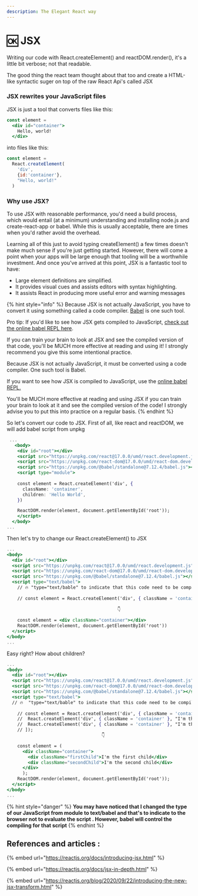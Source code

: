 ```yaml
---
description: The Elegant React way
---
```


# 🆗 JSX

Writing our code with React.createElement() and reactDOM.render(), it's a little bit verbose; not that readable.

The good thing the react team thought about that too and create a HTML-like syntactic suger on top of the raw React Api's called JSX

### JSX rewrites your JavaScript files <a href="#jsx-rewrites-your-javascript-files" id="jsx-rewrites-your-javascript-files"></a>

JSX is just a tool that converts files like this:

```jsx
const element =
  <div id="container">
    Hello, world!
  </div>
```

into files like this:

```jsx
const element =
  React.createElement(
    'div',
    {id:'container'},
    "Hello, world!"
  )
```

### Why use JSX? <a href="#why-use-jsx" id="why-use-jsx"></a>

To use JSX with reasonable performance, you'd need a build process, which would entail (at a minimum) understanding and installing node.js and create-react-app or babel. While this is usually acceptable, there are times when you'd rather avoid the overhead.

Learning all of this just to avoid typing createElement() a few times doesn't make much sense if you're just getting started. However, there will come a point when your apps will be large enough that tooling will be a worthwhile investment. And once you've arrived at this point, JSX is a fantastic tool to have:

* Large element definitions are simplified.
* &#x20;It provides visual cues and assists editors with syntax highlighting.&#x20;
* It assists React in producing more useful error and warning messages

{% hint style="info" %}
Because JSX is not actually JavaScript, you have to convert it using something called a code compiler. [Babel](https://babeljs.io) is one such tool.

Pro tip: If you'd like to see how JSX gets compiled to JavaScript, [check out the online babel REPL here](https://babeljs.io/repl#?builtIns=App\&code\_lz=MYewdgzgLgBArgSxgXhgHgCYIG4D40QAOAhmLgBICmANtSGgPRGm7rNkDqIATtRo-3wMseAFBA\&presets=react\&prettier=true).

If you can train your brain to look at JSX and see the compiled version of that code, you'll be MUCH more effective at reading and using it! I strongly recommend you give this some intentional practice.   &#x20;

Because JSX is not actually JavaScript, it must be converted using a code compiler. One such tool is Babel.

If you want to see how JSX is compiled to JavaScript, use the [online babel REPL.](https://babeljs.io/repl#?browsers=defaults%2C%20not%20ie%2011%2C%20not%20ie\_mob%2011\&build=\&builtIns=App\&corejs=3.6\&spec=false\&loose=false\&code\_lz=MYewdgzgLgBArgSxgXhgHgCYIG4D40QAOAhmLgBICmANtSGgPRGm7rNkDqIATtRo-3wMseAFBA\&debug=false\&forceAllTransforms=false\&shippedProposals=false\&circleciRepo=\&evaluate=false\&fileSize=false\&timeTravel=false\&sourceType=module\&lineWrap=true\&presets=react\&prettier=true\&targets=\&version=7.16.12\&externalPlugins=\&assumptions=%7B%7D)&#x20;

You'll be MUCH more effective at reading and using JSX if you can train your brain to look at it and see the compiled version of the code! I strongly advise you to put this into practice on a regular basis.
{% endhint %}

So let's convert our code to JSX. First of all, like react and reactDOM, we will add babel script from unpkg

```jsx
 ...
   <body>
    <div id="root"></div>
    <script src="https://unpkg.com/react@17.0.0/umd/react.development.js"></script>
    <script src="https://unpkg.com/react-dom@17.0.0/umd/react-dom.development.js"></script>
    <script src="https://unpkg.com/@babel/standalone@7.12.4/babel.js"></script>
    <script type="module">
    
    const element = React.createElement('div', {
      className: 'container',
      children: 'Hello World',
    })

    ReactDOM.render(element, document.getElementById('root'));
    </script>
  </body>
...
```

Then let's try to change our React.createElement() to JSX

```jsx
...
<body>
  <div id="root"></div>
  <script src="https://unpkg.com/react@17.0.0/umd/react.development.js"></script>
  <script src="https://unpkg.com/react-dom@17.0.0/umd/react-dom.development.js"></script>
  <script src="https://unpkg.com/@babel/standalone@7.12.4/babel.js"></script>
  <script type="text/babel">
    // 🔥 "type="text/bable" to indicate that this code need to be compiled by babel
    
    // const element = React.createElement('div', { className = 'container' }); 
    
                                          👇
    
    const element = <div className="container"></div>
    ReactDOM.render(element, document.getElementById('root'))
  </script>
</body>
...
```

Easy right? How about children?

```jsx
...
<body>
  <div id="root"></div>
  <script src="https://unpkg.com/react@17.0.0/umd/react.development.js"></script>
  <script src="https://unpkg.com/react-dom@17.0.0/umd/react-dom.development.js"></script>
  <script src="https://unpkg.com/@babel/standalone@7.12.4/babel.js"></script>
  <script type="text/babel">
  // 🔥  "type="text/bable" to indicate that this code need to be compiled by babel
  
    // const element = React.createElement('div', { className = 'container' }, [
    //  React.createElement('div', { className = 'container' }, "I'm the first child"),
    //  React.createElement('div', { className = 'container' }, "I'm the first child"),
    // ]); 
                                    👇 

    const element = (
      <div className="container">
        <div className="firstChild">I'm the first child</div>
        <div className="secondChild">I'm the second child</div>
      </div>
      );
    ReactDOM.render(element, document.getElementById('root'));
  </script>
</body>
...
```

{% hint style="danger" %}
**You may have noticed that I changed the type of our JavaScript from module to text/babel and that's to indicate to the browser not to evaluate the script . However, babel will control the compiling for that script** &#x20;
{% endhint %}

## References and articles :&#x20;

{% embed url="https://reactjs.org/docs/introducing-jsx.html" %}

{% embed url="https://reactjs.org/docs/jsx-in-depth.html" %}

{% embed url="https://reactjs.org/blog/2020/09/22/introducing-the-new-jsx-transform.html" %}

